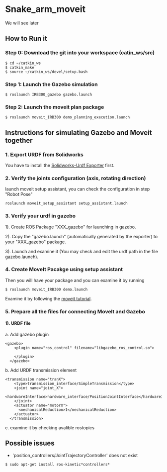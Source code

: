 # Snake_arm_moveit
We will see later

## How to Run it
### Step 0: Download the git into your workspace (catin_ws/src)
```
$ cd ~/catkin_ws
$ catkin_make
$ source ~/catkin_ws/devel/setup.bash
```
### Step 1: Launch the Gazebo simulation
```
$ roslaunch IRB300_gazebo gazebo.launch
```
### Step 2: Launch the moveit plan package
```
$ roslaunch moveit_IRB300 demo_planning_execution.launch
```

## Instructions for simulating Gazebo and Moveit together
### 1. Export URDF from Solidworks
You have to install the [Solidworks-Urdf Exporter](http://wiki.ros.org/sw_urdf_exporter) first.

### 2. Verify the joints configuration (axis, rotating direction)
launch moveit setup assistant, you can check the configuration in step "Robot Pose"
```
roslaunch moveit_setup_assistant setup_assistant.launch
```
### 3. Verify your urdf in gazebo
1). Create ROS Package "XXX_gazebo" for launching in gazebo.

2). Copy the "gazebo.launch" (automatically generated by the exporter) to your "XXX_gazebo" package.

3). Launch and examine it (You may check and edit the urdf path in the file gazebo.launch).

### 4. Create MoveIt Pacakge using setup assistant
Then you will have your package and you can examine it by running
```
$ roslaunch moveit_IRB300 demo.launch
```
Examine it by following the [moveit tutorial](http://docs.ros.org/kinetic/api/moveit_tutorials/html/doc/quickstart_in_rviz/quickstart_in_rviz_tutorial.html#getting-started).

### 5. Prepare all the files for connecting MoveIt and Gazebo
#### 1). URDF file
a. Add gazebo plugin
```
<gazebo>
    <plugin name="ros_control" filename="libgazebo_ros_control.so">
      
    </plugin>
  </gazebo>
``` 
b. Add URDF transmission element
```
<transmission name="tranX">
    <type>transmission_interface/SimpleTransmission</type>
    <joint name="joint_X">
      <hardwareInterface>hardware_interface/PositionJointInterface</hardwareInterface>
    </joint>
    <actuator name="motorX">
      <mechanicalReduction>1</mechanicalReduction>
    </actuator>
  </transmission>
```
c. examine it by checking avalible rostopics

## Possible issues

* 'position_controllers/JointTrajectoryController' does not exist
```
$ sudo apt-get install ros-kinetic*controllers*
```
